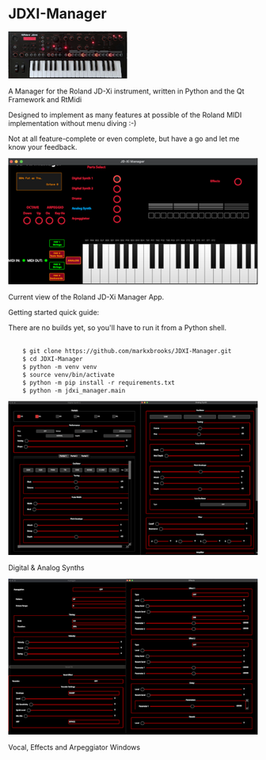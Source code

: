 # JDXI-Manager

![image info](./resources/jdxi.png)

A Manager for the Roland JD-Xi instrument, written in Python and the Qt Framework and RtMidi 

Designed to implement as many features at possible of the Roland MIDI implementation without menu diving :-)

Not at all feature-complete or even complete, but have a go and let me know your feedback.

![image info](./resources/main_window_600.png ) 

Current view of the Roland JD-Xi Manager App.


Getting started quick guide:

There are no builds yet, so you'll have to run it from a Python shell.

```code 

    $ git clone https://github.com/markxbrooks/JDXI-Manager.git
    $ cd JDXI-Manager
    $ python -m venv venv
    $ source venv/bin/activate
    $ python -m pip install -r requirements.txt
    $ python -m jdxi_manager.main
```

![image info](./resources/digital_analog_synths_600.png ) 

Digital & Analog Synths

![image info](./resources/effects_600.png )

Vocal, Effects and Arpeggiator Windows
